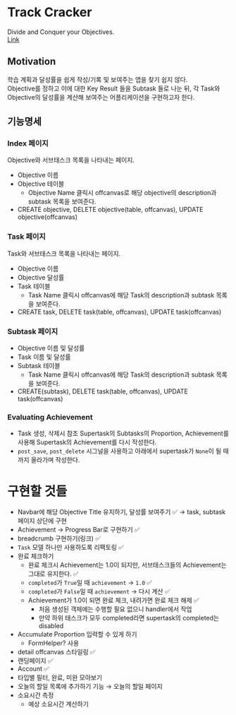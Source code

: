 # Track Cracker
Divide and Conquer your Objectives.  
[Link](http://43.201.65.107/)

## Motivation
학습 계획과 달성률을 쉽게 작성/기록 및 보여주는 앱을 찾기 쉽지 않다.  
Objective를 정하고 이에 대한 Key Result 들을 Subtask 들로 나눈 뒤, 각 Task와 Objective의 달성률을 계산해 보여주는 어플리케이션을 구현하고자 한다.

## 기능명세
### Index 페이지
Objective와 서브태스크 목록을 나타내는 페이지.

- Objective 이름
- Objective 테이블
    - Objective Name 클릭시 offcanvas로 해당 objective의 description과 subtask 목록을 보여준다.
- CREATE objective, DELETE objective(table, offcanvas), UPDATE objective(offcanvas)

### Task 페이지
Task와 서브태스크 목록을 나타내는 페이지.

- Objective 이름
- Objective 달성률
- Task 테이블
    - Task Name 클릭시 offcanvas에 해당 Task의 description과 subtask 목록을 보여준다.
- CREATE task, DELETE task(table, offcanvas), UPDATE task(offcanvas)


### Subtask 페이지

- Objective 이름 및 달성률
- Task 이름 및 달성률
- Subtask 테이블
    - Task Name 클릭시 offcanvas에 해당 Task의 description과 subtask 목록을 보여준다.
- CREATE(subtask), DELETE task(table, offcanvas), UPDATE task(offcanvas)


### Evaluating Achievement
- Task 생성, 삭제시 참조 Supertask의 Subtasks의 Proportion, Achievement를 사용해 Supertask의 Achievement를 다시 작성한다.
- `post_save`, `post_delete` 시그널을 사용하고 아래에서 supertask가 `None`이 될 때까지 올라가며 작성한다.


# 구현할 것들
- Navbar에 해당 Objective Title 유지하기, 달성률 보여주기 ✅ → task, subtask 페이지 상단에 구현
- Achievement → Progress Bar로 구현하기 ✅
- breadcrumb 구현하기(링크) ✅
- `Task` 모델 하나만 사용하도록 리팩토링 ✅
- 완료 체크하기
    - 완료 체크시 Achievement는 1.0이 되지만, 서브태스크들의 Achievement는 그대로 유지한다. ✅
    - `completed`가 `True`일 때 `achievement` → `1.0` ✅
    - `completed`가 `False`일 때 `achievement` → 다시 계산 ✅
    - Achievement가 1.0이 되면 완료 체크, 내려가면 완료 체크 해제 ✅
        - 처음 생성된 객체에는 수행할 필요 없으니 handler에서 작업
        - 만약 하위 태스크가 모두 completed라면 supertask의 completed는 disabled
- Accumulate Proportion 입력할 수 있게 하기
    - FormHelper? 사용
- detail offcanvas 스타일링 ✅
- 랜딩페이지 ✅
- Account ✅
- 타입별 필터, 완료, 미완 모아보기
- 오늘의 할일 목록에 추가하기 기능 → 오늘의 할일 페이지
- 소요시간 측정
    - 예상 소요시간 계산하기